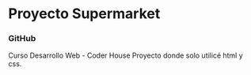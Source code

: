 # Proyecto Supermarket
### GitHub
Curso Desarrollo Web - Coder House
Proyecto donde solo utilicé html y css.
